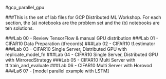#gcp_parallel_gpu

###This is the set of lab files for GCP Distributed ML Workshop.  For each section, the (a) notebooks are the problem set and the (b) notebooks are teh solutions.

###Lab 00 - Review TensorFlow & manual GPU distribution
###Lab 01 - CIFAR10 Data Preparation (tfrecords)
###Lab 02 - CIFAR10 tf.estimator
###Lab 03 - CIFAR10 Single Server, Distributed GPU with replicate_model_fn
###Lab 04 - CIFAR10 Single Server, Distributed GPU with MirroredStrategy
###Lab 05 - CIFAR10 Multi Server with tf.train_and_evaluate
###Lab 06 - CIFAR10 Multi Server with Horovod
###La6 07 - [model parallel example with LSTM]

